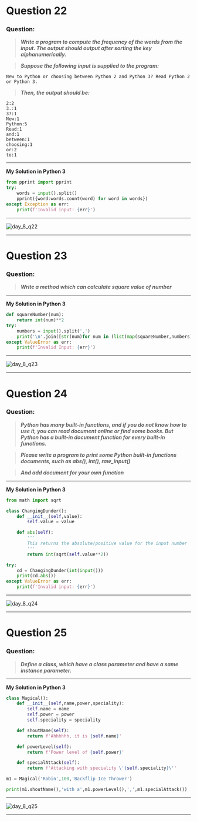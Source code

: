 # Question 22

### **Question:**

> **_Write a program to compute the frequency of the words from the input. The output should output after sorting the key alphanumerically._**

> **_Suppose the following input is supplied to the program:_**

```
New to Python or choosing between Python 2 and Python 3? Read Python 2 or Python 3.
```

> **_Then, the output should be:_**

```
2:2
3.:1
3?:1
New:1
Python:5
Read:1
and:1
between:1
choosing:1
or:2
to:1
```

---

**My Solution in Python 3**

```python
from pprint import pprint
try:
	words = input().split()
	pprint({word:words.count(word) for word in words})
except Exception as err:
	print(f'Invalid input: {err}')
```

---
![day_8_q22](https://github.com/0KvinayK0/python-100-exercises/assets/126001522/a147d2ea-01ee-4ceb-8e36-438ab72da7fd)

---

# Question 23

### **Question:**

> **_Write a method which can calculate square value of number_**

---

**My Solution in Python 3**

```python
def squareNumber(num):
	return int(num)**2
try:
	numbers = input().split(',')
	print('\n'.join([str(num)for num in (list(map(squareNumber,numbers)))]))
except ValueError as err:
	print(f'Invalid Input: {err}')
  ```

---
![day_8_q23](https://github.com/0KvinayK0/python-100-exercises/assets/126001522/bab4a457-04bb-4d08-ab32-334a5feb03bd)

---

# Question 24

### **Question:**

> **_Python has many built-in functions, and if you do not know how to use it, you can read document online or find some books. But Python has a built-in document function for every built-in functions._**

> **_Please write a program to print some Python built-in functions documents, such as abs(), int(), raw_input()_**

> **_And add document for your own function_**

---

**My Solution in Python 3**

```python
from math import sqrt

class ChangingDunder():
	def __init__(self,value):
		self.value = value

	def abs(self):
		'''
		This returns the absolute/positive value for the input number
		'''
		return int(sqrt(self.value**2))

try:
	cd = ChangingDunder(int(input()))
	print(cd.abs())
except ValueError as err:
	print(f'Invalid input: {err}')
```

---
![day_8_q24](https://github.com/0KvinayK0/python-100-exercises/assets/126001522/68bb8071-4ac2-46fa-93a0-61d030a51c70)

---

# Question 25

### **Question:**

> **_Define a class, which have a class parameter and have a same instance parameter._**

---

**My Solution in Python 3**

```python
class Magical():
	def __init__(self,name,power,speciality):
		self.name = name
		self.power = power	
		self.speciality	= speciality	

	def shoutName(self):
		return f'Ahhhhhh, it is {self.name}'

	def powerLevel(self):
		return f'Power level of {self.power}'

	def specialAttack(self):
		return f'Attacking with speciality \'{self.speciality}\''

m1 = Magical('Robin',100,'Backflip Ice Thrower')

print(m1.shoutName(),'with a',m1.powerLevel(),',',m1.specialAttack())
```

---
![day_8_q25](https://github.com/0KvinayK0/python-100-exercises/assets/126001522/1f1acbea-9ad4-49a8-895e-eb461be581ab)

---

